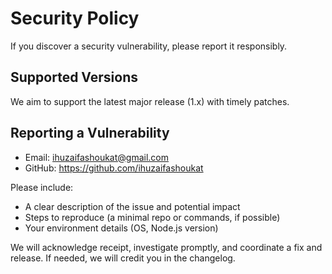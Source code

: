 # Security Policy

If you discover a security vulnerability, please report it responsibly.

## Supported Versions

We aim to support the latest major release (1.x) with timely patches.

## Reporting a Vulnerability

- Email: ihuzaifashoukat@gmail.com
- GitHub: https://github.com/ihuzaifashoukat

Please include:
- A clear description of the issue and potential impact
- Steps to reproduce (a minimal repo or commands, if possible)
- Your environment details (OS, Node.js version)

We will acknowledge receipt, investigate promptly, and coordinate a fix and release. If needed, we will credit you in the changelog.

